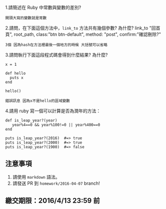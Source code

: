 1.請簡述在 Ruby 中常數與變數的差別?
```
開頭大寫的變數就是常數
```
2.請問，在下面這個方法中，`link_to` 方法共有幾個參數? 為什麼?
link_to "回首頁", root_path, class:"btn btn-default", method: "post", confirm:"確認刪除?"
```
3個 因為hash在方法裡最後一個地方的時候 大括號可以省略
```
3.請問執行下面這段程式碼會得到什麼結果? 為什麼?

```
x = 1

def hello
  puts x
end

hello()
```
```
錯誤訊息 因為x不是hello的區域變數
```
4.請用 ruby 寫一個可以計算是否為潤年的方法：

```
def is_leap_year?(year)
   year%4==0 && year%100!=0 || year%400==0  
end

puts is_leap_year?(2016)  #=> true
puts is_leap_year?(2000)  #=> true
puts is_leap_year?(1900)  #=> false
```

## 注意事項

1. 請使用 `markdown` 語法。
2. 請發送 PR 到 `homework/2016-04-07` branch!

## 繳交期限：2016/4/13 23:59 前
